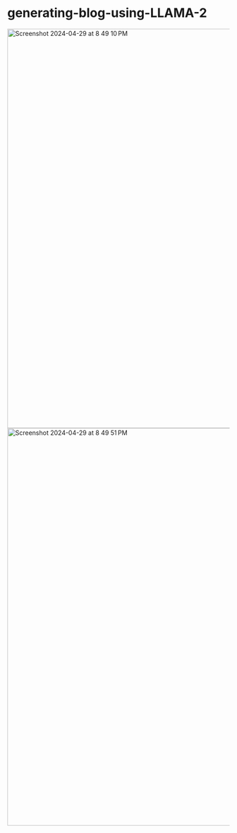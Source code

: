 # generating-blog-using-LLAMA-2

<img width="905" alt="Screenshot 2024-04-29 at 8 49 10 PM" src="https://github.com/shaily29-eng/generating-blog-using-LLAMA-2/assets/59019087/db10fec1-5037-4349-ae32-8eb04d82eff5">

<img width="901" alt="Screenshot 2024-04-29 at 8 49 51 PM" src="https://github.com/shaily29-eng/generating-blog-using-LLAMA-2/assets/59019087/03ff8a3a-3fa5-42b9-a40d-12aa134f4e7e">

